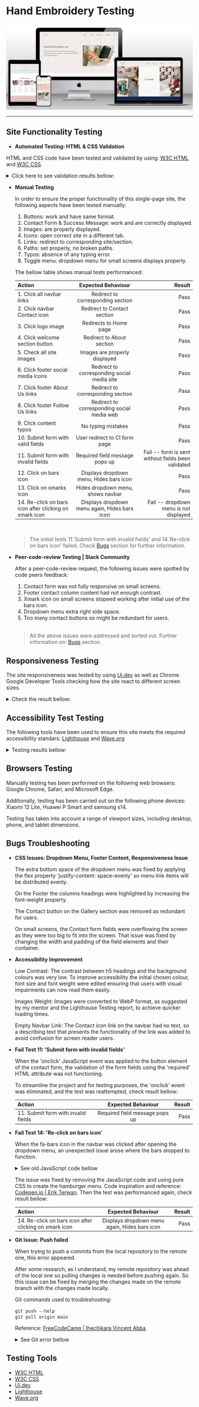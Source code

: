 # Hand Embroidery Testing

![Site Mockup](https://github.com/anav-dev/hand-embroidery/blob/main/assets/docs/mockup/site-mockup2.jpg)


---

## Site Functionality Testing
- __Automated Testing: HTML & CSS Validation__

HTML and CSS code have been tested and validated by using: [W3C HTML](https://validator.w3.org/) and
[W3C CSS](https://jigsaw.w3.org/css-validator/). 

<details>
<summary>Click here to see validation results bellow:</summary>
<br>

![HTML Validation](https://github.com/anav-dev/hand-embroidery/blob/main/assets/docs/test/W3C-HTML-Validator.jpg)

![CSS Validation](https://github.com/anav-dev/hand-embroidery/blob/main/assets/docs/test/W3C-CSS-Validator.jpg)

</details>


- __Manual Testing__

    In order to ensure the proper functionality of this single-page site, the following aspects have been tested manually: 

    1. Buttons: work and have same format.
    2. Contact Form & Success Message: work and are correctly displayed.
    3. Images: are properly displayed.
    4. Icons: open correct site in a different tab.
    5. Links: redirect to corresponding site/section.
    6. Paths: set properly, no broken paths.
    7. Typos: absence of any typing error.
    8. Toggle menu: dropdown menu for small screens displays properly.
   
    
    The bellow table shows manual tests performanced:

    | Action | Expected Behaviour | Result |
    | :---         |     :---:      |          ---: |
    | 1. Click all navbar links   | Redirect to corresponding section     | Pass    |
    | 2. Click navbar Contact icon  | Redirect to Contact section     | Pass    |
    | 3. Click logo image   | Redirects to Home page     | Pass    |
    | 4. Click welcome section button  | Redirect to About section     | Pass    |
    | 5. Check all site images   | Images are properly displayed    | Pass    |    
    | 6. Click footer social media icons   | Redirect to corresponding social media site     | Pass    |
    | 7. Click footer About Us links   | Redirect to corresponding section     | Pass    |
    | 8. Click footer Follow Us links    | Redirect to corresponding social media web     | Pass    |
    | 9. Click content typos  | No typing mistakes     | Pass    |
    | 10. Submit form with valid fields  | User redirect to CI form page     | Pass    |
    | 11. Submit form with invalid fields  | Required field message pops up     | Fail -- form is sent without fields been validated    |
    | 12. Click on bars icon  | Displays dropdown menu, Hides bars icon     | Pass    |
    | 13. Click on xmarks icon  | Hides dropdown menu, shows navbar     | Pass    |
    | 14. Re-click on bars icon after clicking on xmark icon  | Displays dropdown menu again, Hides bars icon     | Fail -- dropdown menu is not displayed    |
    <br>

    > The initial tests 11.'Submit form with invalid fields' and  14.'Re-click on bars icon' failed. Check [Bugs](https://github.com/anav-dev/hand-embroidery/blob/main/assets/docs/test/TESTING.md#bugs-troubleshooting) section for further information.


- __Peer-code-review Testing | Slack Community__

    After a peer-code-review request, the following issues were spotted by code peers feedback:

    1. Contact form was not fully responsive on small screens.
    2. Footer contact column content had not enough contrast.
    3. Xmark icon on small screens stopeed working after initial use of the bars icon.
    4. Dropdown menu extra right side space.
    5. Too many contact buttons so might be redundant for users.
    <br>

    > All the above issues were addressed and sorted out. Further information on: [Bugs](https://github.com/anav-dev/hand-embroidery/blob/main/assets/docs/test/TESTING.md#bugs-troubleshooting) section.


## Responsiveness Testing

The site responsiveness was tested by using [Ui.dev](https://ui.dev/amiresponsive) as well as Chrome Google Developer Tools checking how the site react to different screen sizes.  

<details>
<summary>Check the result bellow:</summary>
<br>

![Site Responsiveness](https://github.com/anav-dev/hand-embroidery/blob/main/assets/docs/mockup/site-mockup.jpg)

</details>

 
## Accessibility Test Testing

The following tools have been used to ensure this site meets the required accessibility standars: [Lighthouse](https://developer.chrome.com/docs/lighthouse#:~:text=Lighthouse%20has%20audits%20for%20performance,or%20as%20a%20Node%20module.) and 
[Wave.org](https://wave.webaim.org/)

<details>
<summary>Testing results bellow:</summary>
<br>

![Wave Testing](https://github.com/anav-dev/hand-embroidery/blob/main/assets/docs/test/wave-testing.jpg)
![Lighthouse Testing](https://github.com/anav-dev/hand-embroidery/blob/main/assets/docs/test/lighthouse-testing.jpg)

</details>


## Browsers Testing

Manually testing has been performed on the following web browsers: Google Chrome, Safari, and Microsoft Edge.

Additionally, testing has been carried out on the following phone devices: Xiaomi 12 Lite, Huawei P Smart and samsung s14.

Testing has taken into account a range of viewport sizes, including desktop, phone, and tablet dimensions.


## Bugs Troubleshooting
- __CSS Issues: Dropdown Menu, Footer Content, Responsiveness Issue__

    The extra bottom space of the dropdown menu was fixed by applying the flex property 'justify-content: space-evenly' so menu link items will be distributed evenly.
    
    On the Footer the columns headings were highlighted by increasing the font-weight property.

    The Contact button on the Gallery section was removed as redundant for users.

    On small screens, the Contact form fields were overflowing the screen as they were too big to fit into the screen. That issue was fixed by changing the width and padding of the field elements and their container.

- __Accessibility Improvement__

    Low Contrast: The contrast between h5 headings and the background colours was very low. To improve accessibility the initial chosen colour, font size and font weight were edited ensuring that users with visual impairments can now read them easily.

    Images Weight: Images were converted to WebP format, as suggested by my mentor and the Lighthouse Testing report, to achieve quicker loading times.

    Empty Navbar Link: The Contact icon link on the navbar had no text, so a describing text that presents the functionality of the link was added to avoid confusion for screen reader users.

- __Fail Test 11: 'Submit form with invalid fields'__

    When the 'onclick' JavaScript event was applied to the button element of the contact form, the validation of the form fields using the 'required' HTML attribute was not functioning.
    
    To streamline the project and for testing purposes, the 'onclick' event was eliminated, and the test was reattempted, check result bellow:

    | Action | Expected Behaviour | Result |
    | :---         |     :---:      |          ---: |
    | 11. Submit form with invalid fields  | Required field message pops up     | Pass  |

- __Fail Test 14: 'Re-click on bars icon'__

    When the fa-bars icon in the navbar was clicked after opening the dropdown menu, an unexpected issue arose where the bars stopped to function.

    <details>
    <summary>See old JavaScript code bellow</summary>
    <br>

    ![JS code](https://github.com/anav-dev/hand-embroidery/blob/main/assets/docs/test/script-dropdown-menu.jpg)


    </details>


    The issue was fixed by removing the JavaScript code and using pure CSS to create the hamburger menu. Code inspiration and reference: [Codepen.io | Erik Terwan](https://codepen.io/erikterwan/pen/EVzeRP). Then the test was performanced again, check result bellow:

    | Action | Expected Behaviour | Result |
    | :---         |     :---:      |          ---: |
    | 14. Re-click on bars icon after clicking on xmark icon  | Displays dropdown menu again, Hides bars icon     | Pass  |

- __Git Issue: Push failed__

    When trying to push a commits from the local repository to the remote one, this error appeared.

    After some research, as I understand, my remote repository was ahead of the local one so pulling changes is needed before pushing again. So this issue can be fixed by merging the changes made on the remote branch with the changes made locally. 

    Git commands used to troubleshooting:

    ```
    git push --help
    git pull origin main

    ```

    Reference: [FreeCodeCamp | Ihechikara Vincent Abba](https://www.freecodecamp.org/news/error-failed-to-push-some-refs-to-how-to-fix-in-git/)

    <details>
    <summary>See Git error bellow</summary>
    <br>

    ![Git Error](https://github.com/anav-dev/hand-embroidery/blob/main/assets/docs/test/git-error.jpg)


    </details>

## Testing Tools

- [W3C HTML](https://validator.w3.org/)
- [W3C CSS](https://jigsaw.w3.org/css-validator/)
- [Ui.dev](https://ui.dev/amiresponsive)
- [Lighthouse](https://developer.chrome.com/docs/lighthouse#:~:text=Lighthouse%20has%20audits%20for%20performance,or%20as%20a%20Node%20module.)
- [Wave.org](https://wave.webaim.org/)
